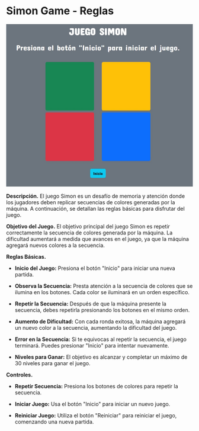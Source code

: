 
# Simon Game - Reglas

![Simon Game_done](https://github.com/EkvKira/Simon-Juego_es/blob/main/Simon-Game.jpg)

**Descripción.**
El juego Simon es un desafío de memoria y atención donde los jugadores deben replicar secuencias de colores generadas por la máquina. A continuación, se detallan las reglas básicas para disfrutar del juego.

**Objetivo del Juego.**
El objetivo principal del juego Simon es repetir correctamente la secuencia de colores generada por la máquina. La dificultad aumentará a medida que avances en el juego, ya que la máquina agregará nuevos colores a la secuencia.


**Reglas Básicas.**
* __Inicio del Juego:__
Presiona el botón "Inicio" para iniciar una nueva partida.

* __Observa la Secuencia:__
Presta atención a la secuencia de colores que se ilumina en los botones. Cada color se iluminará en un orden específico.

* __Repetir la Secuencia:__
Después de que la máquina presente la secuencia, debes repetirla presionando los botones en el mismo orden.

* __Aumento de Dificultad:__
Con cada ronda exitosa, la máquina agregará un nuevo color a la secuencia, aumentando la dificultad del juego.

* __Error en la Secuencia:__
Si te equivocas al repetir la secuencia, el juego terminará. Puedes presionar "Inicio" para intentar nuevamente.

* __Niveles para Ganar:__
El objetivo es alcanzar y completar un máximo de 30 niveles para ganar el juego.

**Controles.**
* __Repetir Secuencia:__
Presiona los botones de colores para repetir la secuencia.

* __Iniciar Juego:__
Usa el botón "Inicio" para iniciar un nuevo juego.

* __Reiniciar Juego:__
Utiliza el botón "Reiniciar" para reiniciar el juego, comenzando una nueva partida.

